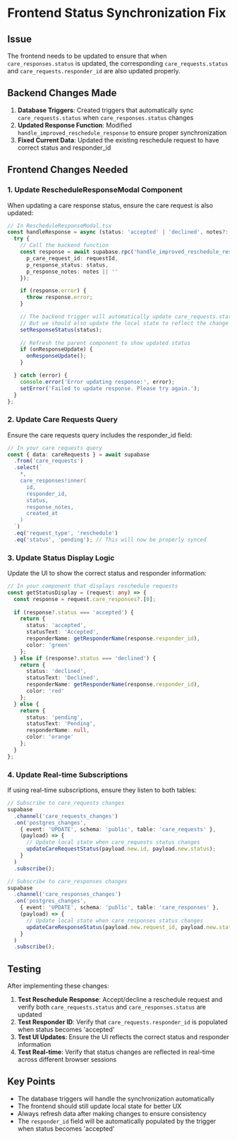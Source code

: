 # Frontend Status Synchronization Fix

## Issue
The frontend needs to be updated to ensure that when `care_responses.status` is updated, the corresponding `care_requests.status` and `care_requests.responder_id` are also updated properly.

## Backend Changes Made
1. **Database Triggers**: Created triggers that automatically sync `care_requests.status` when `care_responses.status` changes
2. **Updated Response Function**: Modified `handle_improved_reschedule_response` to ensure proper synchronization
3. **Fixed Current Data**: Updated the existing reschedule request to have correct status and responder_id

## Frontend Changes Needed

### 1. Update RescheduleResponseModal Component

When updating a care response status, ensure the care request is also updated:

```typescript
// In RescheduleResponseModal.tsx
const handleResponse = async (status: 'accepted' | 'declined', notes?: string) => {
  try {
    // Call the backend function
    const response = await supabase.rpc('handle_improved_reschedule_response', {
      p_care_request_id: requestId,
      p_response_status: status,
      p_response_notes: notes || ''
    });

    if (response.error) {
      throw response.error;
    }

    // The backend trigger will automatically update care_requests.status
    // But we should also update the local state to reflect the change
    setResponseStatus(status);
    
    // Refresh the parent component to show updated status
    if (onResponseUpdate) {
      onResponseUpdate();
    }

  } catch (error) {
    console.error('Error updating response:', error);
    setError('Failed to update response. Please try again.');
  }
};
```

### 2. Update Care Requests Query

Ensure the care requests query includes the responder_id field:

```typescript
// In your care requests query
const { data: careRequests } = await supabase
  .from('care_requests')
  .select(`
    *,
    care_responses!inner(
      id,
      responder_id,
      status,
      response_notes,
      created_at
    )
  `)
  .eq('request_type', 'reschedule')
  .eq('status', 'pending'); // This will now be properly synced
```

### 3. Update Status Display Logic

Update the UI to show the correct status and responder information:

```typescript
// In your component that displays reschedule requests
const getStatusDisplay = (request: any) => {
  const response = request.care_responses?.[0];
  
  if (response?.status === 'accepted') {
    return {
      status: 'accepted',
      statusText: 'Accepted',
      responderName: getResponderName(response.responder_id),
      color: 'green'
    };
  } else if (response?.status === 'declined') {
    return {
      status: 'declined', 
      statusText: 'Declined',
      responderName: getResponderName(response.responder_id),
      color: 'red'
    };
  } else {
    return {
      status: 'pending',
      statusText: 'Pending',
      responderName: null,
      color: 'orange'
    };
  }
};
```

### 4. Update Real-time Subscriptions

If using real-time subscriptions, ensure they listen to both tables:

```typescript
// Subscribe to care_requests changes
supabase
  .channel('care_requests_changes')
  .on('postgres_changes', 
    { event: 'UPDATE', schema: 'public', table: 'care_requests' },
    (payload) => {
      // Update local state when care_requests status changes
      updateCareRequestStatus(payload.new.id, payload.new.status);
    }
  )
  .subscribe();

// Subscribe to care_responses changes  
supabase
  .channel('care_responses_changes')
  .on('postgres_changes',
    { event: 'UPDATE', schema: 'public', table: 'care_responses' },
    (payload) => {
      // Update local state when care_responses status changes
      updateCareResponseStatus(payload.new.request_id, payload.new.status);
    }
  )
  .subscribe();
```

## Testing

After implementing these changes:

1. **Test Reschedule Response**: Accept/decline a reschedule request and verify both `care_requests.status` and `care_responses.status` are updated
2. **Test Responder ID**: Verify that `care_requests.responder_id` is populated when status becomes 'accepted'
3. **Test UI Updates**: Ensure the UI reflects the correct status and responder information
4. **Test Real-time**: Verify that status changes are reflected in real-time across different browser sessions

## Key Points

- The database triggers will handle the synchronization automatically
- The frontend should still update local state for better UX
- Always refresh data after making changes to ensure consistency
- The `responder_id` field will be automatically populated by the trigger when status becomes 'accepted'
